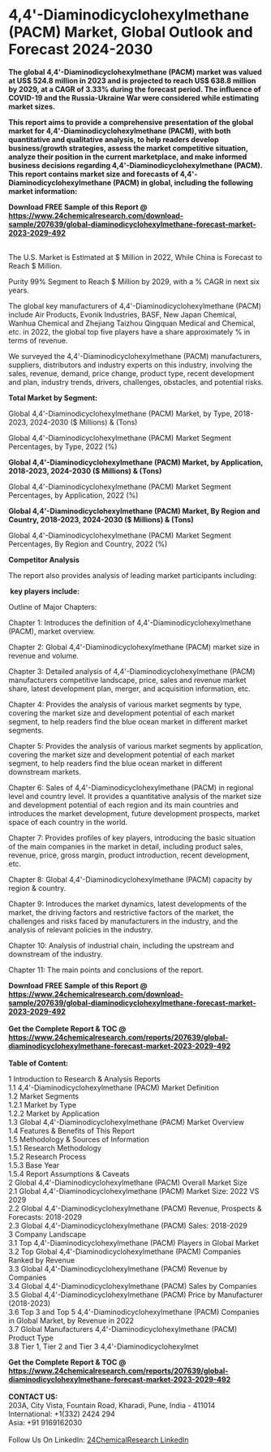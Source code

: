 <h1>4,4'-Diaminodicyclohexylmethane (PACM) Market, Global Outlook and Forecast 2024-2030</h1><p><strong>The global 4,4'-Diaminodicyclohexylmethane (PACM) market was valued at US$ 524.8 million in 2023 and is projected to reach US$ 638.8 million by 2029, at a CAGR of 3.33% during the forecast period. The influence of COVID-19 and the Russia-Ukraine War were considered while estimating market sizes.</strong></p><p>
</p><p><strong>This report aims to provide a comprehensive presentation of the global market for 4,4'-Diaminodicyclohexylmethane (PACM), with both quantitative and qualitative analysis, to help readers develop business/growth strategies, assess the market competitive situation, analyze their position in the current marketplace, and make informed business decisions regarding 4,4'-Diaminodicyclohexylmethane (PACM). This report contains market size and forecasts of 4,4'-Diaminodicyclohexylmethane (PACM) in global, including the following market information:</strong></p><div><b>Download FREE Sample of this Report @ 
            <a href="https://www.24chemicalresearch.com/download-sample/207639/global-diaminodicyclohexylmethane-forecast-market-2023-2029-492">
            https://www.24chemicalresearch.com/download-sample/207639/global-diaminodicyclohexylmethane-forecast-market-2023-2029-492</a></b></div><br><p>
</p><p>
</p><p>The U.S. Market is Estimated at $ Million in 2022, While China is Forecast to Reach $ Million.</p><p>
Purity 99% Segment to Reach $ Million by 2029, with a % CAGR in next six years.</p><p>
The global key manufacturers of 4,4'-Diaminodicyclohexylmethane (PACM) include Air Products, Evonik Industries, BASF, New Japan Chemical, Wanhua Chemical and Zhejiang Taizhou Qingquan Medical and Chemical, etc. in 2022, the global top five players have a share approximately % in terms of revenue.</p><p>
We surveyed the 4,4'-Diaminodicyclohexylmethane (PACM) manufacturers, suppliers, distributors and industry experts on this industry, involving the sales, revenue, demand, price change, product type, recent development and plan, industry trends, drivers, challenges, obstacles, and potential risks.</p><p>
<strong>Total Market by Segment:</strong></p><p>
Global 4,4'-Diaminodicyclohexylmethane (PACM) Market, by Type, 2018-2023, 2024-2030 ($ Millions) &amp; (Tons)</p><p>
Global 4,4'-Diaminodicyclohexylmethane (PACM) Market Segment Percentages, by Type, 2022 (%)</p><p>
</p><p>
</p><p><strong>Global 4,4'-Diaminodicyclohexylmethane (PACM) Market, by Application, 2018-2023, 2024-2030 ($ Millions) &amp; (Tons)</strong></p><p>
Global 4,4'-Diaminodicyclohexylmethane (PACM) Market Segment Percentages, by Application, 2022 (%)</p><p>
</p><p>
</p><p><strong>Global 4,4'-Diaminodicyclohexylmethane (PACM) Market, By Region and Country, 2018-2023, 2024-2030 ($ Millions) &amp; (Tons)</strong></p><p>
Global 4,4'-Diaminodicyclohexylmethane (PACM) Market Segment Percentages, By Region and Country, 2022 (%)</p><p>
</p><p></p><p>
</p><p></p><p>
</p><p></p><p>
</p><p></p><p>
</p><p></p><p>
</p><p></p><p>
</p><p>
</p><p><strong>Competitor Analysis</strong></p><p>
The report also provides analysis of leading market participants including:</p><p>
</p><p>
</p><p><strong> key players include:</strong></p><p>
</p><p>
</p><p>Outline of Major Chapters:</p><p>
Chapter 1: Introduces the definition of 4,4'-Diaminodicyclohexylmethane (PACM), market overview.</p><p>
Chapter 2: Global 4,4'-Diaminodicyclohexylmethane (PACM) market size in revenue and volume.</p><p>
Chapter 3: Detailed analysis of 4,4'-Diaminodicyclohexylmethane (PACM) manufacturers competitive landscape, price, sales and revenue market share, latest development plan, merger, and acquisition information, etc.</p><p>
Chapter 4: Provides the analysis of various market segments by type, covering the market size and development potential of each market segment, to help readers find the blue ocean market in different market segments.</p><p>
Chapter 5: Provides the analysis of various market segments by application, covering the market size and development potential of each market segment, to help readers find the blue ocean market in different downstream markets.</p><p>
Chapter 6: Sales of 4,4'-Diaminodicyclohexylmethane (PACM) in regional level and country level. It provides a quantitative analysis of the market size and development potential of each region and its main countries and introduces the market development, future development prospects, market space of each country in the world.</p><p>
Chapter 7: Provides profiles of key players, introducing the basic situation of the main companies in the market in detail, including product sales, revenue, price, gross margin, product introduction, recent development, etc.</p><p>
Chapter 8: Global 4,4'-Diaminodicyclohexylmethane (PACM) capacity by region &amp; country.</p><p>
Chapter 9: Introduces the market dynamics, latest developments of the market, the driving factors and restrictive factors of the market, the challenges and risks faced by manufacturers in the industry, and the analysis of relevant policies in the industry.</p><p>
Chapter 10: Analysis of industrial chain, including the upstream and downstream of the industry.</p><p>
Chapter 11: The main points and conclusions of the report.</p><div><b>Download FREE Sample of this Report @ 
            <a href="https://www.24chemicalresearch.com/download-sample/207639/global-diaminodicyclohexylmethane-forecast-market-2023-2029-492">
            https://www.24chemicalresearch.com/download-sample/207639/global-diaminodicyclohexylmethane-forecast-market-2023-2029-492</a></b></div><br><div><b>Get the Complete Report & TOC @ 
            <a href="https://www.24chemicalresearch.com/reports/207639/global-diaminodicyclohexylmethane-forecast-market-2023-2029-492">
            https://www.24chemicalresearch.com/reports/207639/global-diaminodicyclohexylmethane-forecast-market-2023-2029-492</a></b></div><br>
            <b>Table of Content:</b><p>1 Introduction to Research & Analysis Reports<br />
    1.1 4,4'-Diaminodicyclohexylmethane (PACM) Market Definition<br />
    1.2 Market Segments<br />
        1.2.1 Market by Type<br />
        1.2.2 Market by Application<br />
    1.3 Global 4,4'-Diaminodicyclohexylmethane (PACM) Market Overview<br />
    1.4 Features & Benefits of This Report<br />
    1.5 Methodology & Sources of Information<br />
        1.5.1 Research Methodology<br />
        1.5.2 Research Process<br />
        1.5.3 Base Year<br />
        1.5.4 Report Assumptions & Caveats<br />
2 Global 4,4'-Diaminodicyclohexylmethane (PACM) Overall Market Size<br />
    2.1 Global 4,4'-Diaminodicyclohexylmethane (PACM) Market Size: 2022 VS 2029<br />
    2.2 Global 4,4'-Diaminodicyclohexylmethane (PACM) Revenue, Prospects & Forecasts: 2018-2029<br />
    2.3 Global 4,4'-Diaminodicyclohexylmethane (PACM) Sales: 2018-2029<br />
3 Company Landscape<br />
    3.1 Top 4,4'-Diaminodicyclohexylmethane (PACM) Players in Global Market<br />
    3.2 Top Global 4,4'-Diaminodicyclohexylmethane (PACM) Companies Ranked by Revenue<br />
    3.3 Global 4,4'-Diaminodicyclohexylmethane (PACM) Revenue by Companies<br />
    3.4 Global 4,4'-Diaminodicyclohexylmethane (PACM) Sales by Companies<br />
    3.5 Global 4,4'-Diaminodicyclohexylmethane (PACM) Price by Manufacturer (2018-2023)<br />
    3.6 Top 3 and Top 5 4,4'-Diaminodicyclohexylmethane (PACM) Companies in Global Market, by Revenue in 2022<br />
    3.7 Global Manufacturers 4,4'-Diaminodicyclohexylmethane (PACM) Product Type<br />
    3.8 Tier 1, Tier 2 and Tier 3 4,4'-Diaminodicyclohexylmet</p><div><b>Get the Complete Report & TOC @ 
            <a href="https://www.24chemicalresearch.com/reports/207639/global-diaminodicyclohexylmethane-forecast-market-2023-2029-492">
            https://www.24chemicalresearch.com/reports/207639/global-diaminodicyclohexylmethane-forecast-market-2023-2029-492</a></b></div><br><b>CONTACT US:</b><br>
            203A, City Vista, Fountain Road, Kharadi, Pune, India - 411014<br>
            International: +1(332) 2424 294<br>
            Asia: +91 9169162030 <br><br>
            Follow Us On LinkedIn: <a href="https://www.linkedin.com/company/24chemicalresearch/">24ChemicalResearch LinkedIn</a>